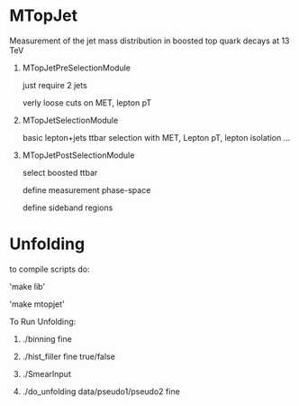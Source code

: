 # MTopJet
Measurement of the jet mass distribution in boosted top quark decays at 13 TeV


1) MTopJetPreSelectionModule

   just require 2 jets

   verly loose cuts on MET, lepton pT


2) MTopJetSelectionModule

   basic lepton+jets ttbar selection with MET, Lepton pT, lepton isolation ...


3) MTopJetPostSelectionModule

   select boosted ttbar

   define measurement phase-space

   define sideband regions

# Unfolding
to compile scripts do:

'make lib'

'make mtopjet'

To Run Unfolding:

1) ./binning fine

2) ./hist_filler fine true/false

3) ./SmearInput

4) ./do_unfolding data/pseudo1/pseudo2 fine
